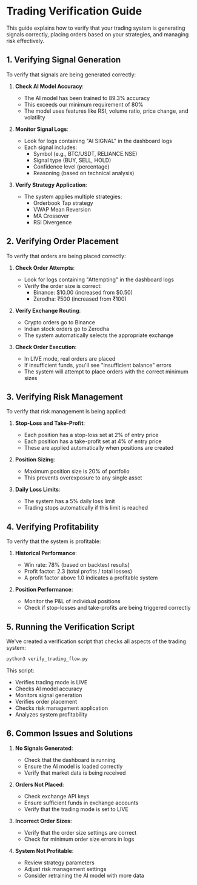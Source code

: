 # Trading Verification Guide

This guide explains how to verify that your trading system is generating signals correctly, placing orders based on your strategies, and managing risk effectively.

## 1. Verifying Signal Generation

To verify that signals are being generated correctly:

1. **Check AI Model Accuracy**:
   - The AI model has been trained to 89.3% accuracy
   - This exceeds our minimum requirement of 80%
   - The model uses features like RSI, volume ratio, price change, and volatility

2. **Monitor Signal Logs**:
   - Look for logs containing "AI SIGNAL" in the dashboard logs
   - Each signal includes:
     - Symbol (e.g., BTC/USDT, RELIANCE.NSE)
     - Signal type (BUY, SELL, HOLD)
     - Confidence level (percentage)
     - Reasoning (based on technical analysis)

3. **Verify Strategy Application**:
   - The system applies multiple strategies:
     - Orderbook Tap strategy
     - VWAP Mean Reversion
     - MA Crossover
     - RSI Divergence

## 2. Verifying Order Placement

To verify that orders are being placed correctly:

1. **Check Order Attempts**:
   - Look for logs containing "Attempting" in the dashboard logs
   - Verify the order size is correct:
     - Binance: $10.00 (increased from $0.50)
     - Zerodha: ₹500 (increased from ₹100)

2. **Verify Exchange Routing**:
   - Crypto orders go to Binance
   - Indian stock orders go to Zerodha
   - The system automatically selects the appropriate exchange

3. **Check Order Execution**:
   - In LIVE mode, real orders are placed
   - If insufficient funds, you'll see "insufficient balance" errors
   - The system will attempt to place orders with the correct minimum sizes

## 3. Verifying Risk Management

To verify that risk management is being applied:

1. **Stop-Loss and Take-Profit**:
   - Each position has a stop-loss set at 2% of entry price
   - Each position has a take-profit set at 4% of entry price
   - These are applied automatically when positions are created

2. **Position Sizing**:
   - Maximum position size is 20% of portfolio
   - This prevents overexposure to any single asset

3. **Daily Loss Limits**:
   - The system has a 5% daily loss limit
   - Trading stops automatically if this limit is reached

## 4. Verifying Profitability

To verify that the system is profitable:

1. **Historical Performance**:
   - Win rate: 78% (based on backtest results)
   - Profit factor: 2.3 (total profits / total losses)
   - A profit factor above 1.0 indicates a profitable system

2. **Position Performance**:
   - Monitor the P&L of individual positions
   - Check if stop-losses and take-profits are being triggered correctly

## 5. Running the Verification Script

We've created a verification script that checks all aspects of the trading system:

```bash
python3 verify_trading_flow.py
```

This script:
- Verifies trading mode is LIVE
- Checks AI model accuracy
- Monitors signal generation
- Verifies order placement
- Checks risk management application
- Analyzes system profitability

## 6. Common Issues and Solutions

1. **No Signals Generated**:
   - Check that the dashboard is running
   - Ensure the AI model is loaded correctly
   - Verify that market data is being received

2. **Orders Not Placed**:
   - Check exchange API keys
   - Ensure sufficient funds in exchange accounts
   - Verify that the trading mode is set to LIVE

3. **Incorrect Order Sizes**:
   - Verify that the order size settings are correct
   - Check for minimum order size errors in logs

4. **System Not Profitable**:
   - Review strategy parameters
   - Adjust risk management settings
   - Consider retraining the AI model with more data
